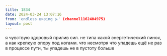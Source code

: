 ```yaml
---
title: 1834
date: 2024-03-24 13:07:16
from: 'endless шизing ⍼' (channel1162404975)
layout: post
---
```


я чувствую здоровый прилив сил. не типа какой энергетический пинок, а как крепкую опору под ногами. что несмотря что упадешь ещё не раз в процессе пути, ты упадешь не в пустоту больше
